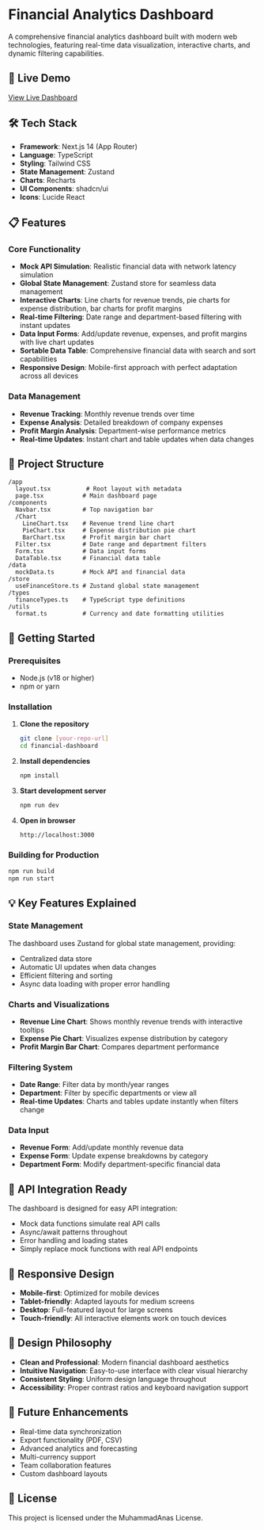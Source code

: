 # Financial Analytics Dashboard

A comprehensive financial analytics dashboard built with modern web technologies, featuring real-time data visualization, interactive charts, and dynamic filtering capabilities.

## 🚀 Live Demo

[View Live Dashboard](https://your-deployment-url.netlify.app)

## 🛠️ Tech Stack

- **Framework**: Next.js 14 (App Router)
- **Language**: TypeScript
- **Styling**: Tailwind CSS
- **State Management**: Zustand
- **Charts**: Recharts
- **UI Components**: shadcn/ui
- **Icons**: Lucide React

## 📋 Features

### Core Functionality
- **Mock API Simulation**: Realistic financial data with network latency simulation
- **Global State Management**: Zustand store for seamless data management
- **Interactive Charts**: Line charts for revenue trends, pie charts for expense distribution, bar charts for profit margins
- **Real-time Filtering**: Date range and department-based filtering with instant updates
- **Data Input Forms**: Add/update revenue, expenses, and profit margins with live chart updates
- **Sortable Data Table**: Comprehensive financial data with search and sort capabilities
- **Responsive Design**: Mobile-first approach with perfect adaptation across all devices

### Data Management
- **Revenue Tracking**: Monthly revenue trends over time
- **Expense Analysis**: Detailed breakdown of company expenses
- **Profit Margin Analysis**: Department-wise performance metrics
- **Real-time Updates**: Instant chart and table updates when data changes

## 📁 Project Structure

```
/app
  layout.tsx          # Root layout with metadata
  page.tsx           # Main dashboard page
/components
  Navbar.tsx         # Top navigation bar
  /Chart
    LineChart.tsx    # Revenue trend line chart
    PieChart.tsx     # Expense distribution pie chart
    BarChart.tsx     # Profit margin bar chart
  Filter.tsx         # Date range and department filters
  Form.tsx           # Data input forms
  DataTable.tsx      # Financial data table
/data
  mockData.ts        # Mock API and financial data
/store
  useFinanceStore.ts # Zustand global state management
/types
  financeTypes.ts    # TypeScript type definitions
/utils
  format.ts          # Currency and date formatting utilities
```

## 🚀 Getting Started

### Prerequisites
- Node.js (v18 or higher)
- npm or yarn

### Installation

1. **Clone the repository**
   ```bash
   git clone [your-repo-url]
   cd financial-dashboard
   ```

2. **Install dependencies**
   ```bash
   npm install
   ```

3. **Start development server**
   ```bash
   npm run dev
   ```

4. **Open in browser**
   ```
   http://localhost:3000
   ```

### Building for Production

```bash
npm run build
npm run start
```

## 💡 Key Features Explained

### State Management
The dashboard uses Zustand for global state management, providing:
- Centralized data store
- Automatic UI updates when data changes
- Efficient filtering and sorting
- Async data loading with proper error handling

### Charts and Visualizations
- **Revenue Line Chart**: Shows monthly revenue trends with interactive tooltips
- **Expense Pie Chart**: Visualizes expense distribution by category
- **Profit Margin Bar Chart**: Compares department performance

### Filtering System
- **Date Range**: Filter data by month/year ranges
- **Department**: Filter by specific departments or view all
- **Real-time Updates**: Charts and tables update instantly when filters change

### Data Input
- **Revenue Form**: Add/update monthly revenue data
- **Expense Form**: Update expense breakdowns by category
- **Department Form**: Modify department-specific financial data

## 🔧 API Integration Ready

The dashboard is designed for easy API integration:
- Mock data functions simulate real API calls
- Async/await patterns throughout
- Error handling and loading states
- Simply replace mock functions with real API endpoints

## 📱 Responsive Design

- **Mobile-first**: Optimized for mobile devices
- **Tablet-friendly**: Adapted layouts for medium screens
- **Desktop**: Full-featured layout for large screens
- **Touch-friendly**: All interactive elements work on touch devices

## 🎨 Design Philosophy

- **Clean and Professional**: Modern financial dashboard aesthetics
- **Intuitive Navigation**: Easy-to-use interface with clear visual hierarchy
- **Consistent Styling**: Uniform design language throughout
- **Accessibility**: Proper contrast ratios and keyboard navigation support

## 🔄 Future Enhancements

- Real-time data synchronization
- Export functionality (PDF, CSV)
- Advanced analytics and forecasting
- Multi-currency support
- Team collaboration features
- Custom dashboard layouts

## 📄 License

This project is licensed under the MuhammadAnas License.